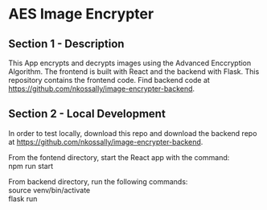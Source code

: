 # AES Image Encrypter

## Section 1 - Description
 
This App encrypts and decrypts images using the Advanced Enccryption Algorithm. The frontend is built with React and the backend with Flask. This repository contains the frontend code. Find backend code at https://github.com/nkossally/image-encrypter-backend.

## Section 2 - Local Development
In order to test locally, download this repo and download the backend repo at https://github.com/nkossally/image-encrypter-backend.

From the fontend directory, start the React app with the command:  
npm run start

From backend directory, run the following commands:  
source venv/bin/activate  
flask run



